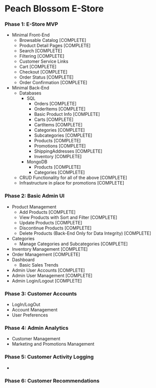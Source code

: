# Peach Blossom E-Store

### Phase 1: E-Store MVP

-   Minimal Front-End
    -   Browsable Catalog [COMPLETE]
    -   Product Detail Pages [COMPLETE]
    -   Search [COMPLETE]
    -   Filtering [COMPLETE]
    -   Customer Service Links
    -   Cart [COMPLETE]
    -   Checkout [COMPLETE]
    -   Order Status [COMPLETE]
    -   Order Confirmation [COMPLETE]
-   Minimal Back-End
    -   Databases
        -   SQL
            -   Orders [COMPLETE]
            -   OrderItems [COMPLETE]
            -   Basic Product Info [COMPLETE]
            -   Carts [COMPLETE]
            -   CartItems [COMPLETE]
            -   Categories [COMPLETE]
            -   Subcategories [COMPLETE]
            -   Products [COMPLETE]
            -   Promotions [COMPLETE]
            -   ShippingAddresses [COMPLETE]
            -   Inventory [COMPLETE]
        -   MongoDB
            -   Products [COMPLETE]
            -   Categories [COMPLETE]
    -   CRUD Functionality for all of the above [COMPLETE]
    -   Infrastructure in place for promotions [COMPLETE]

### Phase 2: Basic Admin UI

-   Product Management
    -   Add Products [COMPLETE]
    -   View Products with Sort and Filter [COMPLETE]
    -   Update Products [COMPLETE]
    -   Discontinue Products [COMPLETE]
    -   Delete Products (Back-End Only for Data Integrity) [COMPLETE]
-   Categories
    -   Manage Categories and Subcategories [COMPLETE]
-   Inventory Management [COMPLETE]
-   Order Management [COMPLETE]
-   Dashboard
    -   Basic Sales Trends
-   Admin User Accounts [COMPLETE]
-   Admin User Management [COMPLETE]
-   Admin Login/Logout [COMPLETE]

### Phase 3: Customer Accounts

-   LogIn/LogOut
-   Account Management
-   User Preferences

### Phase 4: Admin Analytics

-   Customer Management
-   Marketing and Promotions Management

### Phase 5: Customer Activity Logging

-

### Phase 6: Customer Recommendations
